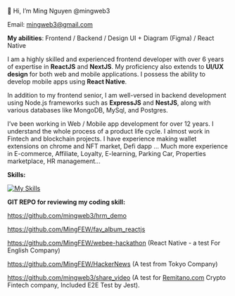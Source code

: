 👋 Hi, I’m Ming Nguyen @mingweb3

Email: mingweb3@gmail.com

**My abilities**: Frontend / Backend / Design UI + Diagram (Figma) / React Native

I am a highly skilled and experienced frontend developer with over 6 years of expertise in **ReactJS** and **NextJS**.
My proficiency also extends to **UI/UX design** for both web and mobile applications. 
I possess the ability to develop mobile apps using **React Native**.

In addition to my frontend senior, I am well-versed in backend development using Node.js frameworks such as **ExpressJS** and **NestJS**, along with various databases like MongoDB, MySql, and Postgres.

I’ve been working in Web / Mobile app development for over 12 years. 
I understand the whole process of a product life cycle. I almost work in Fintech and blockchain projects. 
I have experience making wallet extensions on chrome and NFT market, Defi dapp … Much more experience in E-commerce, Affiliate, Loyalty, E-learning, Parking Car, Properties marketplace, HR management...

**Skills:**

[![My Skills](https://skillicons.dev/icons?i=react,ts,nextjs,nestjs,express,angular,figma,html,css,tailwind,materialui,wasm,remix,solidity,laravel,py,prisma,postman,postgres,mysql,redis,rabbitmq,aws,docker,git)](https://skillicons.dev)

**GIT REPO for reviewing my coding skill:**

https://github.com/mingweb3/hrm_demo

https://github.com/MingFEW/fav_album_reactjs

https://github.com/MingFEW/webee-hackathon (React Native - a test For English Company)

https://github.com/MingFEW/HackerNews (A test from Tokyo Company)

https://github.com/mingweb3/share_video (A test for [Remitano.com](http://Remitano.com) Crypto Fintech company, Included E2E Test by Jest).
